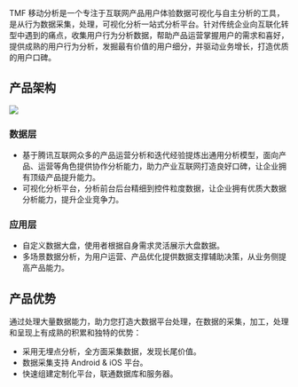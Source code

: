 TMF 移动分析是一个专注于互联网产品用户体验数据可视化与自主分析的工具，是从行为数据采集，处理，可视化分析一站式分析平台。针对传统企业向互联化转型中遇到的痛点，收集用户行为分析数据，帮助产品运营掌握用户的需求和喜好，提供成熟的用户行为分析，发掘最有价值的用户细分，并驱动业务增长，打造优质的用户口碑。

## 产品架构
![](https://qcloudimg.tencent-cloud.cn/raw/41e555b804ed52b3c009f19068e87385.png)

### 数据层
 - 基于腾讯互联网众多的产品运营分析和迭代经验提炼出通用分析模型，面向产品、运营等角色提供协作分析能力，助力产业互联网打造良好口碑，让企业拥有顶级产品提升能力。
 - 可视化分析平台，分析前台后台精细到控件粒度数据，让企业拥有优质大数据分析能力，提升企业竞争力。

### 应用层
 - 自定义数据大盘，使用者根据自身需求灵活展示大盘数据。
 - 多场景数据分析，为用户运营、产品优化提供数据支撑辅助决策，从业务侧提高产品能力。


## 产品优势
通过处理大量数据能力，助力您打造大数据平台处理，在数据的采集，加工，处理和呈现上有成熟的积累和独特的优势：
 - 采用无埋点分析，全方面采集数据，发现长尾价值。
 - 数据采集支持 Android & iOS 平台。
 - 快速组建定制化平台，联通数据库和服务器。
